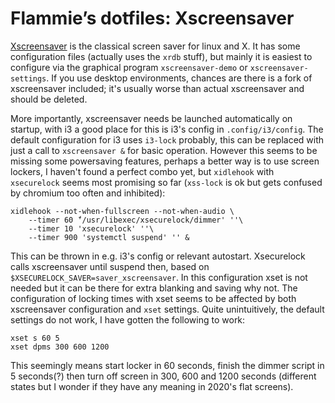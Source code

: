 # Flammie’s dotfiles: Xscreensaver

[Xscreensaver](https://jwz.org/xscreensaver) is the classical screen saver for
linux and X. It has some configuration files (actually uses the `xrdb` stuff),
but mainly it is easiest to configure via the graphical program
`xscreensaver-demo` or `xscreensaver-settings`. If you use desktop environments,
chances are there is a fork of xscreensaver included; it's usually worse than
actual xscreensaver and should be deleted.

More importantly, xscreensaver needs be launched automatically on startup, with
i3 a good place for this is i3's config in `.config/i3/config`. The default
configuration for i3 uses `i3-lock` probably, this can be replaced with just a
call to `xscreensaver &` for basic operation. However this seems to be missing
some powersaving features, perhaps a better way is to use screen lockers, I
haven't found a perfect combo yet, but `xidlehook` with `xsecurelock` seems most
promising so far (`xss-lock` is ok but gets confused by chromium too often and
inhibited):

```
xidlehook --not-when-fullscreen --not-when-audio \
    --timer 60 ̈́'/usr/libexec/xsecurelock/dimmer' ''\
    --timer 10 'xsecurelock' ''\
    --timer 900 'systemctl suspend' '' &
```

This can be thrown in e.g. i3's config or relevant autostart. Xsecurelock calls
xscreensaver until suspend then, based on
`$XSECURELOCK_SAVER=saver_xscreensaver`. In this configuration xset is not
needed but it can be there for extra blanking and saving why not.
The configuration of locking times with xset seems to be affected by both
xscreensaver configuration and `xset` settings. Quite unintuitively, the default
settings do not work, I have gotten the following to work:

```
xset s 60 5
xset dpms 300 600 1200
```

This seemingly means start locker in 60 seconds, finish  the dimmer script in 5
seconds(?) then turn off screen in 300, 600 and 1200 seconds (different states
but I wonder if they have any meaning in 2020's flat screens).

